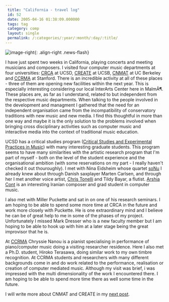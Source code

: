 ```yaml
---
 title: "California - travel log"
 id: 52
 date: 2005-04-16 01:38:09.000000
 tags: tag
 category: comp
 layout: single
 permalink: /:categories/:year/:month/:day/:title/
---
```

![image-right](/assets/images/){: .align-right .news-flash}

I have just spent two weeks in California, playing concerts and meeting musicians and composers. I visited four computer music departments at four universities: <a href="http://www-crca.ucsd.edu/">CRCA</a> at UCSD, <a href="http://www.create.ucsb.edu/create/create.php">CREATE</a> at UCSB, <a href="http://www.cnmat.berkeley.edu/">CNMAT</a> at UC Berkeley and <a href="http://ccrma.stanford.edu/">CCRMA</a> at Stanford. There is an incredible activity at all of these places - three of them are opening new facilities within the next year. This is especially interesting considering our local InterArts Center here in MalmÃ¶. These places are, as far as I understand, related to but independent from the respective music departments. When talking to the people involved in the development and managment I gathered that the need for an independent organisation came from the incompatibility of conservatory traditions with new music and new media. I find this thoughtful in more than one way and maybe it is the only solution to the problems involved when bringing cross disciplinary activities such as computer music and interactive media into the context of traditional music education.


UCSD has a critical studies program (<a href="http://music.ucsd.edu/grad/csep.html">Critical Studies and Experimental Practices in Music</a>) with many interesting graduate students. This program seems to have many similarities with the artistic research program that I'm part of myself - both on the level of the student experience and the organisational ambition (with some reservations on my part - I really haven't checked it out thouroughly). I met with Nina Eidsheim whose quartet <a href="http://www.sonusound.org/">soNu</a> I already knew about through Danish saxplayer Marten Carlsen, and through her I met another voice artist, <a href="http://music.ucsd.edu/public/fm_music_directory.php?cmd=fm_music_directory_detail&query_Full_Name=%20Christopher%20Tonelli&query_Active_Status=Graduate">Chris Tonelli</a> and Tildy Bayar, a flutist. <a href="http://www.crca.ucsd.edu/arshia/index.htm">Arshia Cont</a> is an interesting Iranian composer and grad student in computer music.


I also met with Miller Puckette and sat in on one of his research seminars. I am hoping to be able to spend some more time at CRCA in the future and work more closely with Puckette. He is one extraordinary mind and I believe he can be of great help to me in some of the phases of my project. Unfortunately I missed Mark Dresser who is a new faculty member but I am hoping to be able to hook up with him at a later stage being the great improvisor that he is.


At <a href="http://ccrma.stanford.edu/">CCRMA</a> Chryssie Nanou is a pianist specialising in performance of piano/computer music doing a visiting researcher residence. Here I also met a Ph.D. student, Hiroko Terasawa, doing similar work to my own timbre recognition. At CCRMA students and researchers with many different backgrounds come in and do work related to the performance, realisation or creation of computer mediated music. Although my visit was brief, i was impressed with the multi dimensionality of the work I encountered there. I am hoping to be able to spend more time there as well some time in the future.


I will write more about CNMAT and CREATE in my <a href="http://www.henrikfrisk.com/diary/archives/2005/04/california_trav_1.php">next post</a>.

